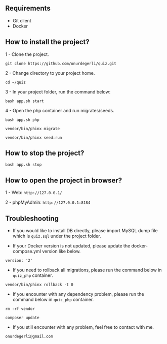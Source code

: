 ## Requirements

* Git client
* Docker

## How to install the project?

1 - Clone the project.

```git clone https://github.com/onurdegerli/quiz.git```

2 - Change directory to your project home.

```cd ~/quiz```

3 - In your project folder, run the command below:

```bash app.sh start```

4 - Open the php container and run migrates/seeds.

```bash app.sh php```

```vendor/bin/phinx migrate```

```vendor/bin/phinx seed:run```

## How to stop the project?

```bash app.sh stop```

## How to open the project in browser?

1 - Web: `http://127.0.0.1/`

2 - phpMyAdmin: `http://127.0.0.1:8184`

## Troubleshooting

- If you would like to install DB directly, please import MySQL dump file which is `quiz.sql` under the project folder.

- If your Docker version is not updated, please update the docker-compose.yml version like below.

```version: '2'```

- If you need to rollback all migrations, please run the command below in `quiz_php` container.

```vendor/bin/phinx rollback -t 0```

- If you encounter with any dependency problem, please run the command below in `quiz_php` container.

```rm -rf vendor```

```composer update```

- If you still encounter with any problem, feel free to contact with me.

```onurdegerli@gmail.com```